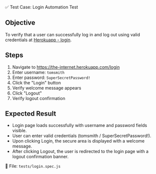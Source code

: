  ✅ Test Case: Login Automation Test

## Objective
To verify that a user can successfully log in and log out using valid credentials at [Herokuapp - login](https://the-internet.herokuapp.com/login).

## Steps
1. Navigate to https://the-internet.herokuapp.com/login
2. Enter username: `tomsmith`
3. Enter password: `SuperSecretPassword!`
4. Click the "Login" button
5. Verify welcome message appears
6. Click "Logout"
7. Verify logout confirmation

## Expected Result
- Login page loads successfully with username and password fields visible.
- User can enter valid credentials (tomsmith / SuperSecretPassword!).
- Upon clicking Login, the secure area is displayed with a welcome message.
- After clicking Logout, the user is redirected to the login page with a logout confirmation banner.

📁 File: `tests/login.spec.js`


